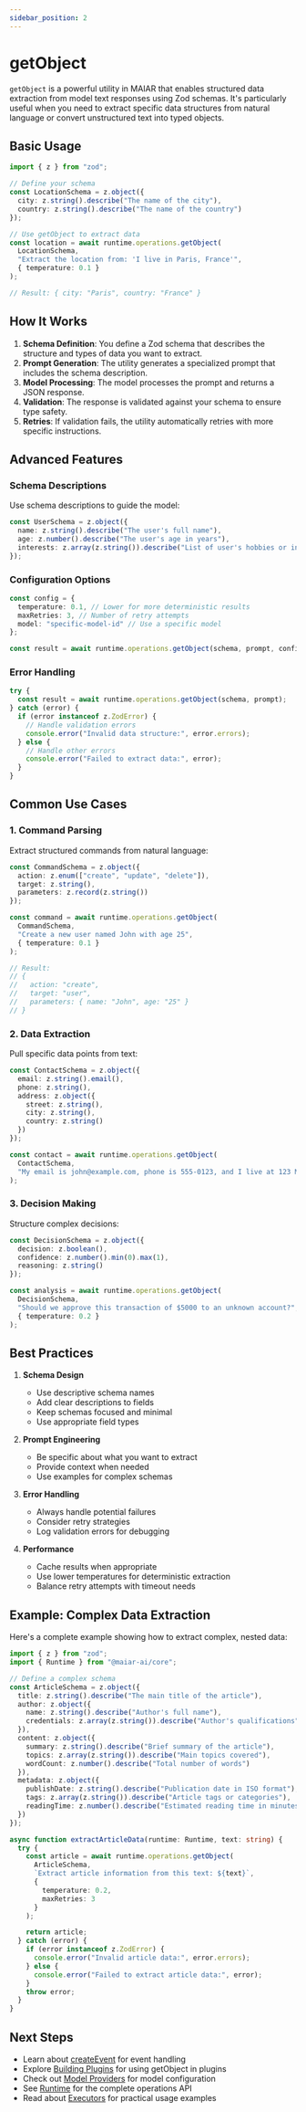 ```yaml
---
sidebar_position: 2
---
```


# getObject

`getObject` is a powerful utility in MAIAR that enables structured data extraction from model text responses using Zod schemas. It's particularly useful when you need to extract specific data structures from natural language or convert unstructured text into typed objects.

## Basic Usage

```typescript
import { z } from "zod";

// Define your schema
const LocationSchema = z.object({
  city: z.string().describe("The name of the city"),
  country: z.string().describe("The name of the country")
});

// Use getObject to extract data
const location = await runtime.operations.getObject(
  LocationSchema,
  "Extract the location from: 'I live in Paris, France'",
  { temperature: 0.1 }
);

// Result: { city: "Paris", country: "France" }
```

## How It Works

1. **Schema Definition**: You define a Zod schema that describes the structure and types of data you want to extract.
2. **Prompt Generation**: The utility generates a specialized prompt that includes the schema description.
3. **Model Processing**: The model processes the prompt and returns a JSON response.
4. **Validation**: The response is validated against your schema to ensure type safety.
5. **Retries**: If validation fails, the utility automatically retries with more specific instructions.

## Advanced Features

### Schema Descriptions

Use schema descriptions to guide the model:

```typescript
const UserSchema = z.object({
  name: z.string().describe("The user's full name"),
  age: z.number().describe("The user's age in years"),
  interests: z.array(z.string()).describe("List of user's hobbies or interests")
});
```

### Configuration Options

```typescript
const config = {
  temperature: 0.1, // Lower for more deterministic results
  maxRetries: 3, // Number of retry attempts
  model: "specific-model-id" // Use a specific model
};

const result = await runtime.operations.getObject(schema, prompt, config);
```

### Error Handling

```typescript
try {
  const result = await runtime.operations.getObject(schema, prompt);
} catch (error) {
  if (error instanceof z.ZodError) {
    // Handle validation errors
    console.error("Invalid data structure:", error.errors);
  } else {
    // Handle other errors
    console.error("Failed to extract data:", error);
  }
}
```

## Common Use Cases

### 1. Command Parsing

Extract structured commands from natural language:

```typescript
const CommandSchema = z.object({
  action: z.enum(["create", "update", "delete"]),
  target: z.string(),
  parameters: z.record(z.string())
});

const command = await runtime.operations.getObject(
  CommandSchema,
  "Create a new user named John with age 25",
  { temperature: 0.1 }
);

// Result:
// {
//   action: "create",
//   target: "user",
//   parameters: { name: "John", age: "25" }
// }
```

### 2. Data Extraction

Pull specific data points from text:

```typescript
const ContactSchema = z.object({
  email: z.string().email(),
  phone: z.string(),
  address: z.object({
    street: z.string(),
    city: z.string(),
    country: z.string()
  })
});

const contact = await runtime.operations.getObject(
  ContactSchema,
  "My email is john@example.com, phone is 555-0123, and I live at 123 Main St, Boston, USA"
);
```

### 3. Decision Making

Structure complex decisions:

```typescript
const DecisionSchema = z.object({
  decision: z.boolean(),
  confidence: z.number().min(0).max(1),
  reasoning: z.string()
});

const analysis = await runtime.operations.getObject(
  DecisionSchema,
  "Should we approve this transaction of $5000 to an unknown account?",
  { temperature: 0.2 }
);
```

## Best Practices

1. **Schema Design**

   - Use descriptive schema names
   - Add clear descriptions to fields
   - Keep schemas focused and minimal
   - Use appropriate field types

2. **Prompt Engineering**

   - Be specific about what you want to extract
   - Provide context when needed
   - Use examples for complex schemas

3. **Error Handling**

   - Always handle potential failures
   - Consider retry strategies
   - Log validation errors for debugging

4. **Performance**
   - Cache results when appropriate
   - Use lower temperatures for deterministic extraction
   - Balance retry attempts with timeout needs

## Example: Complex Data Extraction

Here's a complete example showing how to extract complex, nested data:

```typescript
import { z } from "zod";
import { Runtime } from "@maiar-ai/core";

// Define a complex schema
const ArticleSchema = z.object({
  title: z.string().describe("The main title of the article"),
  author: z.object({
    name: z.string().describe("Author's full name"),
    credentials: z.array(z.string()).describe("Author's qualifications")
  }),
  content: z.object({
    summary: z.string().describe("Brief summary of the article"),
    topics: z.array(z.string()).describe("Main topics covered"),
    wordCount: z.number().describe("Total number of words")
  }),
  metadata: z.object({
    publishDate: z.string().describe("Publication date in ISO format"),
    tags: z.array(z.string()).describe("Article tags or categories"),
    readingTime: z.number().describe("Estimated reading time in minutes")
  })
});

async function extractArticleData(runtime: Runtime, text: string) {
  try {
    const article = await runtime.operations.getObject(
      ArticleSchema,
      `Extract article information from this text: ${text}`,
      {
        temperature: 0.2,
        maxRetries: 3
      }
    );

    return article;
  } catch (error) {
    if (error instanceof z.ZodError) {
      console.error("Invalid article data:", error.errors);
    } else {
      console.error("Failed to extract article data:", error);
    }
    throw error;
  }
}
```

## Next Steps

- Learn about [createEvent](./createEvent) for event handling
- Explore [Building Plugins](../building-plugins/philosophy) for using getObject in plugins
- Check out [Model Providers](../model-providers/overview) for model configuration
- See [Runtime](./runtime.md) for the complete operations API
- Read about [Executors](../building-plugins/executors) for practical usage examples
